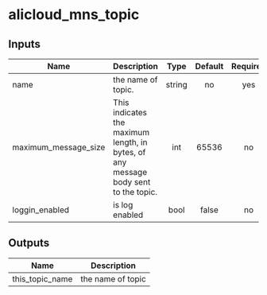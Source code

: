 # alicloud_mns_topic

## Inputs

| Name | Description | Type | Default | Required |
|------|-------------|:----:|:-----:|:-----:|
|name          |  the name of topic.   |   string  |    no   |    yes       |
|maximum_message_size          | This indicates the maximum length, in bytes, of any message body sent to the topic.   |   int  |    65536  |    no     |
|loggin_enabled          |  is log enabled   |   bool  |    false   |    no       |
 

## Outputs

| Name | Description |
|------|-------------|
| this_topic_name    |     the name of topic        |